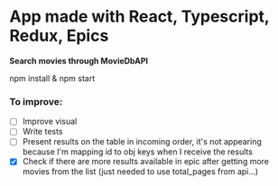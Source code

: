 
# App made with React, Typescript, Redux, Epics

**Search movies through MovieDbAPI**

npm install & npm start

### To improve:
 - [ ] Improve visual 
 - [ ] Write tests
 - [ ] Present results on the table in incoming order, it's not appearing because I'm mapping id to obj keys when I receive the results
 - [x] Check if there are more results available in epic after getting more movies from the list (just needed to use total_pages from api...)